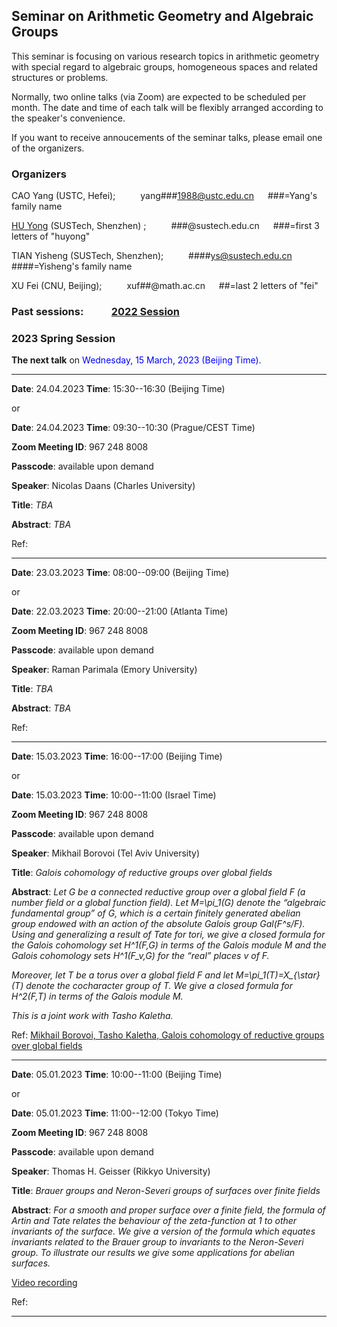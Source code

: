 ## Seminar on Arithmetic Geometry and Algebraic Groups

This seminar is focusing on various research topics in arithmetic geometry with special regard to algebraic groups, homogeneous spaces and related structures or problems.

Normally, two online talks (via Zoom) are expected to be scheduled per month. The date and time of each talk will be flexibly arranged according to the speaker's convenience. 

If you want to receive annoucements of the seminar talks, please email one of the organizers.


### Organizers

CAO Yang (USTC, Hefei);   &emsp; &emsp;  yang###1988@ustc.edu.cn   &emsp; ###=Yang's family name 

[HU Yong](https://math.sustech.edu.cn/c/huyong?lang=en) (SUSTech, Shenzhen) ;  &emsp; &emsp;  ###@sustech.edu.cn   &emsp; ###=first 3 letters of "huyong"

TIAN Yisheng (SUSTech, Shenzhen);   &emsp; &emsp;  ####ys@sustech.edu.cn   &emsp; ####=Yisheng's family name

XU Fei (CNU, Beijing);   &emsp; &emsp;  xuf##@math.ac.cn    &emsp; ##=last 2 letters of "fei"


### Past sessions:  &emsp; &emsp; [2022 Session](https://seminaragag.github.io/2022session) 

### 2023 Spring Session 

**The next talk** on  <font color=blue>Wednesday, 15 March, 2023 (Beijing Time).</font>

---------------------------------------------------------------

**Date**: 24.04.2023   **Time**:  15:30--16:30 (Beijing Time)

or

**Date**: 24.04.2023   **Time**:  09:30--10:30 (Prague/CEST Time)


**Zoom Meeting ID**: 967 248 8008

**Passcode**: available upon demand

**Speaker**: Nicolas Daans (Charles University)

**Title**:  *TBA*

**Abstract**:  *TBA*



Ref: 

---------------------------------------------------------------

**Date**: 23.03.2023   **Time**:  08:00--09:00 (Beijing Time)

or

**Date**: 22.03.2023   **Time**:  20:00--21:00 (Atlanta Time)


**Zoom Meeting ID**: 967 248 8008

**Passcode**: available upon demand

**Speaker**: Raman Parimala (Emory University)

**Title**:  *TBA*

**Abstract**:  *TBA*



Ref: 

---------------------------------------------------------------

**Date**: 15.03.2023   **Time**:  16:00--17:00 (Beijing Time)

or

**Date**: 15.03.2023   **Time**:  10:00--11:00 (Israel Time)


**Zoom Meeting ID**: 967 248 8008

**Passcode**: available upon demand

**Speaker**: Mikhail Borovoi (Tel Aviv University)

**Title**:  *Galois cohomology of reductive groups over global fields*

**Abstract**:  *Let G be a connected reductive group over a global field F (a number field or a global function field). Let M=\pi_1(G) denote the “algebraic
fundamental group” of G, which is a certain finitely generated abelian group endowed with an action of the absolute Galois group Gal(F^s/F).  Using and generalizing
a result of Tate for tori, we give a closed formula for the Galois cohomology set  H^1(F,G)  in terms of the Galois module M and the Galois cohomology sets H^1(F_v,G)
for the “real” places v of F.*

*Moreover, let T be a torus  over a global field F and let M=\pi_1(T)=X_{\star}(T) denote the cocharacter group of T. We give a closed formula for H^2(F,T) in terms of
the Galois module M.*

*This is a joint work with Tasho Kaletha.*


Ref: [Mikhail Borovoi, Tasho Kaletha, Galois cohomology of reductive groups over global fields](https://arxiv.org/abs/2303.04120)

---------------------------------------------------------------

**Date**: 05.01.2023   **Time**:  10:00--11:00 (Beijing Time)

or

**Date**: 05.01.2023   **Time**:  11:00--12:00 (Tokyo Time)


**Zoom Meeting ID**: 967 248 8008

**Passcode**: available upon demand

**Speaker**: Thomas H. Geisser (Rikkyo University)

**Title**:  *Brauer groups and Neron-Severi groups of surfaces over finite fields*

**Abstract**:  *For a smooth and proper surface over a finite field, the formula of Artin and Tate relates the behaviour of the zeta-function at $1$ to other
invariants of the surface. We give a version of the formula which equates invariants related to the Brauer group to invariants to the Neron-Severi group. To illustrate
our results we give some applications for abelian surfaces.*

[Video recording](https://www.bilibili.com/video/BV1x84y1e7tS)

Ref: 

---------------------------------------------------------------

